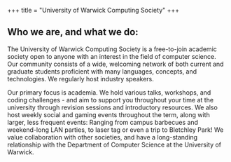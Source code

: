 +++
title = "University of Warwick Computing Society"
+++

## Who we are, and what we do:

The University of Warwick Computing Society is a free-to-join academic society open to anyone with an interest in the field of computer science. Our community consists of a wide, welcoming network of both current and graduate students proficient with many languages, concepts, and technologies. We regularly host industry speakers.

Our primary focus is academia. We hold various talks, workshops, and coding challenges - and aim to support you throughout your time at the university through revision sessions and introductory resources. We also host weekly social and gaming events throughout the term, along with larger, less frequent events: Ranging from campus barbecues and weekend-long LAN parties, to laser tag or even a trip to Bletchley Park! We value collaboration with other societies, and have a long-standing relationship with the Department of Computer Science at the University of Warwick.
